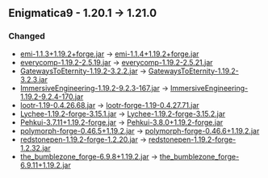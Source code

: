## Enigmatica9 - 1.20.1 -> 1.21.0

### Changed

  * [emi-1.1.3+1.19.2+forge.jar](https://www.curseforge.com/minecraft/mc-mods/emi/files/5172927) -> [emi-1.1.4+1.19.2+forge.jar](https://www.curseforge.com/minecraft/mc-mods/emi/files/5204253)
  * [everycomp-1.19.2-2.5.19.jar](https://www.curseforge.com/minecraft/mc-mods/every-compat/files/5129744) -> [everycomp-1.19.2-2.5.21.jar](https://www.curseforge.com/minecraft/mc-mods/every-compat/files/5247072)
  * [GatewaysToEternity-1.19.2-3.2.2.jar](https://www.curseforge.com/minecraft/mc-mods/gateways-to-eternity/files/4677570) -> [GatewaysToEternity-1.19.2-3.2.3.jar](https://www.curseforge.com/minecraft/mc-mods/gateways-to-eternity/files/5217218)
  * [ImmersiveEngineering-1.19.2-9.2.3-167.jar](https://www.curseforge.com/minecraft/mc-mods/immersive-engineering/files/4780537) -> [ImmersiveEngineering-1.19.2-9.2.4-170.jar](https://www.curseforge.com/minecraft/mc-mods/immersive-engineering/files/5222176)
  * [lootr-1.19-0.4.26.68.jar](https://www.curseforge.com/minecraft/mc-mods/lootr/files/5173205) -> [lootr-forge-1.19-0.4.27.71.jar](https://www.curseforge.com/minecraft/mc-mods/lootr/files/5221743)
  * [Lychee-1.19.2-forge-3.15.1.jar](https://www.curseforge.com/minecraft/mc-mods/lychee/files/4952047) -> [Lychee-1.19.2-forge-3.15.2.jar](https://www.curseforge.com/minecraft/mc-mods/lychee/files/5229457)
  * [Pehkui-3.7.11+1.19.2-forge.jar](https://www.curseforge.com/minecraft/mc-mods/pehkui/files/4823467) -> [Pehkui-3.8.0+1.19.2-forge.jar](https://www.curseforge.com/minecraft/mc-mods/pehkui/files/5208237)
  * [polymorph-forge-0.46.5+1.19.2.jar](https://www.curseforge.com/minecraft/mc-mods/polymorph/files/4813951) -> [polymorph-forge-0.46.6+1.19.2.jar](https://www.curseforge.com/minecraft/mc-mods/polymorph/files/5222155)
  * [redstonepen-1.19.2-forge-1.2.20.jar](https://www.curseforge.com/minecraft/mc-mods/redstone-pen/files/4393700) -> [redstonepen-1.19.2-forge-1.2.32.jar](https://www.curseforge.com/minecraft/mc-mods/redstone-pen/files/5242849)
  * [the_bumblezone_forge-6.9.8+1.19.2.jar](https://www.curseforge.com/minecraft/mc-mods/the-bumblezone-forge/files/5133224) -> [the_bumblezone_forge-6.9.11+1.19.2.jar](https://www.curseforge.com/minecraft/mc-mods/the-bumblezone-forge/files/5249685)

